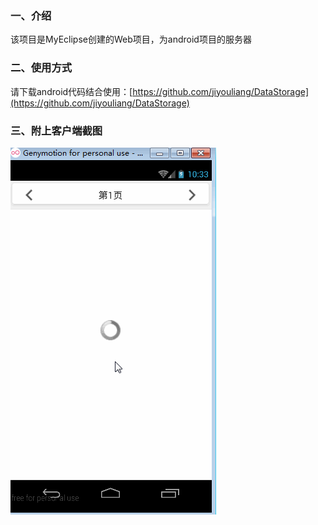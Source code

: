### 一、介绍
该项目是MyEclipse创建的Web项目，为android项目的服务器

### 二、使用方式

请下载android代码结合使用：[https://github.com/jiyouliang/DataStorage](https://github.com/jiyouliang/DataStorage)

### 三、附上客户端截图


![](screenshot.gif)